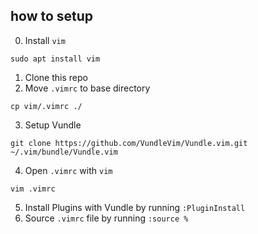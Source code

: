 ## how to setup
0. Install `vim`
```
sudo apt install vim
```
1. Clone this repo
2. Move `.vimrc` to base directory
```
cp vim/.vimrc ./
```
3. Setup Vundle
```
git clone https://github.com/VundleVim/Vundle.vim.git ~/.vim/bundle/Vundle.vim
```
4. Open `.vimrc` with `vim`
```
vim .vimrc
```
5. Install Plugins with Vundle by running `:PluginInstall`
6. Source `.vimrc` file by running `:source %`

